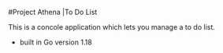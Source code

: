 #Project Athena |To Do List

This is a concole application which lets you manage a to do list.

- built in Go version 1.18
